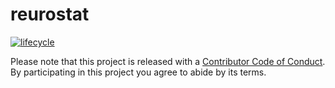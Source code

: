 # reurostat

[![lifecycle](https://img.shields.io/badge/lifecycle-experimental-orange.svg)](https://www.tidyverse.org/lifecycle/#experimental)
  
Please note that this project is released with a [Contributor Code of Conduct](CODE_OF_CONDUCT.md). By participating in this project you agree to abide by its terms.
